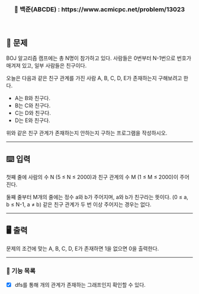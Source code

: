 <h3 align="center"> 
    📌 백준(ABCDE) : https://www.acmicpc.net/problem/13023
</h3>

<br>

## 🚀 문제
BOJ 알고리즘 캠프에는 총 N명이 참가하고 있다. 사람들은 0번부터 N-1번으로 번호가 매겨져 있고, 일부 사람들은 친구이다.

오늘은 다음과 같은 친구 관계를 가진 사람 A, B, C, D, E가 존재하는지 구해보려고 한다.

- A는 B와 친구다.
- B는 C와 친구다.
- C는 D와 친구다.
- D는 E와 친구다.

위와 같은 친구 관계가 존재하는지 안하는지 구하는 프로그램을 작성하시오.

---

## ⌨️ 입력
첫째 줄에 사람의 수 N (5 ≤ N ≤ 2000)과 친구 관계의 수 M (1 ≤ M ≤ 2000)이 주어진다.

둘째 줄부터 M개의 줄에는 정수 a와 b가 주어지며, a와 b가 친구라는 뜻이다. (0 ≤ a, b ≤ N-1, a ≠ b) 같은 친구 관계가 두 번 이상 주어지는 경우는 없다.

---

## 🖥️ 출력
문제의 조건에 맞는 A, B, C, D, E가 존재하면 1을 없으면 0을 출력한다.

---

### 📜 기능 목록
- [x] dfs를 통해 개의 관계가 존재하는 그래프인지 확인할 수 있다.